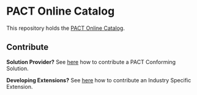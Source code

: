 # PACT Online Catalog

This repository holds the [PACT Online Catalog](https://pact-catalog.sine.dev).

## Contribute

<strong>Solution Provider?</strong> See [here](#) how to contribute a PACT Conforming Solution.

<strong>Developing Extensions?</strong> See [here](#) how to contribute an Industry Specific Extension.
